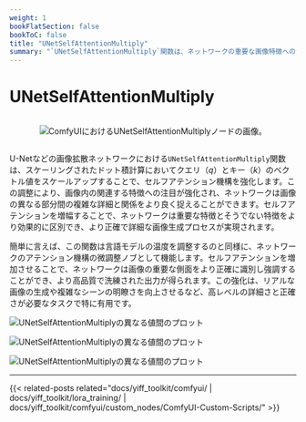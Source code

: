 ```yaml
---
weight: 1
bookFlatSection: false
bookToC: false
title: "UNetSelfAttentionMultiply"
summary: "`UNetSelfAttentionMultiply`関数は、ネットワークの重要な画像特徴への注目を強化し、より正確で詳細な画像生成を実現します。"
---
```


<!--markdownlint-disable MD025 MD033 MD034 -->

# UNetSelfAttentionMultiply

<div style="display: flex; justify-content: center;">

![ComfyUIにおけるUNetSelfAttentionMultiplyノードの画像。](https://huggingface.co/k4d3/yiff_toolkit6/resolve/main/static/comfyui/UNetSelfAttentionMultiply.png)

</div>

U-Netなどの画像拡散ネットワークにおける`UNetSelfAttentionMultiply`関数は、スケーリングされたドット積計算においてクエリ（$q$）とキー（$k$）のベクトル値をスケールアップすることで、セルフアテンション機構を強化します。この調整により、画像内の関連する特徴への注目が強化され、ネットワークは画像の異なる部分間の複雑な詳細と関係をより良く捉えることができます。セルフアテンションを増幅することで、ネットワークは重要な特徴とそうでない特徴をより効果的に区別でき、より正確で詳細な画像生成プロセスが実現されます。

簡単に言えば、この関数は言語モデルの温度を調整するのと同様に、ネットワークのアテンション機構の微調整ノブとして機能します。セルフアテンションを増加させることで、ネットワークは画像の重要な側面をより正確に識別し強調することができ、より高品質で洗練された出力が得られます。この強化は、リアルな画像の生成や複雑なシーンの明瞭さを向上させるなど、高レベルの詳細さと正確さが必要なタスクで特に有用です。

![UNetSelfAttentionMultiplyの異なる値間のプロット](https://huggingface.co/k4d3/yiff_toolkit6/resolve/main/static/comfyui/plot3.png)

![UNetSelfAttentionMultiplyの異なる値間のプロット](https://huggingface.co/k4d3/yiff_toolkit6/resolve/main/static/comfyui/plot2.png)

![UNetSelfAttentionMultiplyの異なる値間のプロット](https://huggingface.co/k4d3/yiff_toolkit6/resolve/main/static/comfyui/plot.png)

---

{{< related-posts related="docs/yiff_toolkit/comfyui/ | docs/yiff_toolkit/lora_training/ | docs/yiff_toolkit/comfyui/custom_nodes/ComfyUI-Custom-Scripts/" >}}
